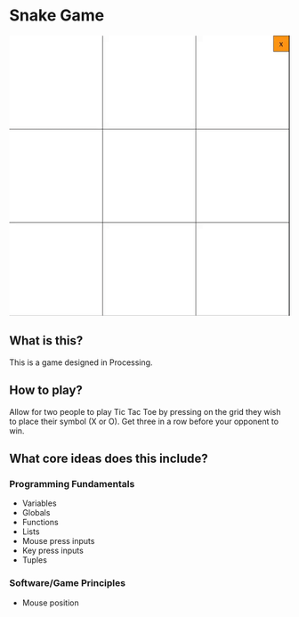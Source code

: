 # Snake Game
<img src="assets/demo.gif" alt="tic_tac_toe_demo"/>

## What is this?
This is a game designed in Processing.

## How to play?
Allow for two people to play Tic Tac Toe by pressing on the grid they wish to place their symbol (X or O). Get three in a row before your opponent to win.

## What core ideas does this include?
### Programming Fundamentals
- Variables
- Globals
- Functions
- Lists
- Mouse press inputs
- Key press inputs
- Tuples

### Software/Game Principles
- Mouse position